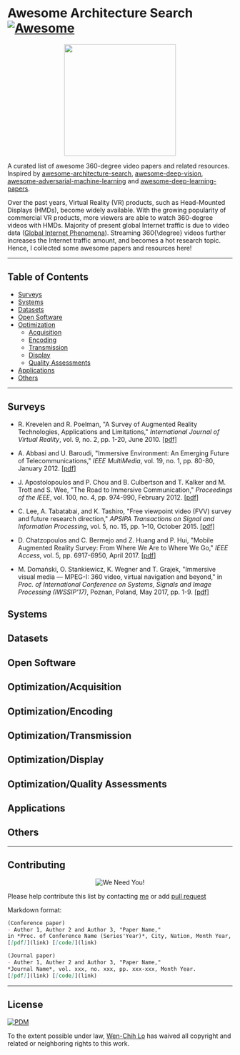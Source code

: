 # Awesome Architecture Search [![Awesome](https://awesome.re/badge.svg)](https://awesome.re)
<p align="center">
<img width="250" src="https://camo.githubusercontent.com/1131548cf666e1150ebd2a52f44776d539f06324/68747470733a2f2f63646e2e7261776769742e636f6d2f73696e647265736f726875732f617765736f6d652f6d61737465722f6d656469612f6c6f676f2e737667" "Awesome!">
</p>

  A curated list of awesome 360-degree video papers and related resources. Inspired by [awesome-architecture-search](https://github.com/markdtw/awesome-architecture-search), [awesome-deep-vision](https://github.com/kjw0612/awesome-deep-vision), [awesome-adversarial-machine-learning](https://github.com/yenchenlin/awesome-adversarial-machine-learning) and [awesome-deep-learning-papers](https://github.com/terryum/awesome-deep-learning-papers).

Over the past years, Virtual Reality (VR) products, such as Head-Mounted Displays (HMDs), become widely available. 
With the growing popularity of commercial VR products, more viewers are able to watch 360-degree videos with HMDs.
Majority of present global Internet traffic is due to video data ([Global Internet Phenomena](https://www.sandvine.com/trends/global-internet-phenomena/)). 
Streaming 360{\degree} videos further increases the Internet traffic amount, and becomes a hot research topic.
Hence, I collected some awesome papers and resources here!

----

## Table of Contents
- [Surveys](#survey)
- [Systems](#system)
- [Datasets](#dataset)
- [Open Software](#software)
- [Optimization](#optimization)
    - [Acquisition](#acquisition)
    - [Encoding](#encoding)
    - [Transmission](#transmission)
    - [Display](#display)
    - [Quality Assessments](#quality)
- [Applications](#application)
- [Others](#other)

----

## Surveys
- R. Krevelen and R. Poelman, "A Survey of Augmented Reality Technologies, Applications and Limitations,"
*International Journal of Virtual Reality*, vol. 9, no. 2, pp. 1-20, June 2010.
[[pdf]](https://www.researchgate.net/publication/279867852_A_Survey_of_Augmented_Reality_Technologies_Applications_and_Limitations)

- A. Abbasi and U. Baroudi, "Immersive Environment: An Emerging Future of Telecommunications," 
*IEEE MultiMedia*, vol. 19, no. 1, pp. 80-80, January 2012.
[[pdf]](https://ieeexplore.ieee.org/document/6138575/)

- J. Apostolopoulos and P. Chou and B. Culbertson and T. Kalker and M. Trott and S. Wee, "The Road to Immersive Communication,"
*Proceedings of the IEEE*, vol. 100, no. 4, pp. 974-990, February 2012.
[[pdf]](https://ieeexplore.ieee.org/document/6153337/)

- C. Lee, A. Tabatabai, and K. Tashiro, "Free viewpoint video (FVV) survey and future research direction," 
*APSIPA Transactions on Signal and Information Processing*, vol. 5, no. 15, pp. 1–10, October 2015.
[[pdf]](https://www.cambridge.org/core/journals/apsipa-transactions-on-signal-and-information-processing/article/free-viewpoint-video-fvv-survey-and-future-research-direction/0E5F6708FD61193F78CF2BD3D6A58024)

- D. Chatzopoulos and C. Bermejo and Z. Huang and P. Hui, "Mobile Augmented Reality Survey: From Where We Are to Where We Go,"
*IEEE Access*, vol. 5, pp. 6917-6950, April 2017.
[[pdf]](https://ieeexplore.ieee.org/document/7912316/)

- M. Domański, O. Stankiewicz, K. Wegner and T. Grajek, "Immersive visual media — MPEG-I: 360 video, virtual navigation and beyond," 
in *Proc. of International Conference on Systems, Signals and Image Processing (IWSSIP'17)*, Poznan, Poland, May 2017, pp. 1-9.
[[pdf]](https://ieeexplore.ieee.org/document/7965623/)


## Systems


## Datasets


## Open Software


## Optimization/Acquisition


## Optimization/Encoding


## Optimization/Transmission


## Optimization/Display


## Optimization/Quality Assessments


## Applications


## Others


----

## Contributing
<p align="center">
<img src="http://cdn1.sportngin.com/attachments/news_article/7269/5172/needyou_small.jpg" alt="We Need You!">
</p>

Please help contribute this list by contacting [me](https://briandicky.github.io/) or add [pull request](https://github.com/briandicky/awesome-360video-search/pulls)

Markdown format:
```markdown
(Conference paper)
- Author 1, Author 2 and Author 3, "Paper Name," 
in *Proc. of Conference Name (Series'Year)*, City, Nation, Month Year, pp. xxx-xxx.
[[pdf]](link) [[code]](link)
```

```markdown
(Journal paper)
- Auther 1, Auther 2 and Author 3, "Paper Name," 
*Journal Name*, vol. xxx, no. xxx, pp. xxx-xxx, Month Year. 
[[pdf]](link) [[code]](link)
```

----

## License
[![PDM](https://licensebuttons.net/p/mark/1.0/88x31.png)](https://creativecommons.org/publicdomain/zero/1.0/)

To the extent possible under law, [Wen-Chih Lo](https://briandicky.github.io/) has waived all copyright and related or neighboring rights to this work.
